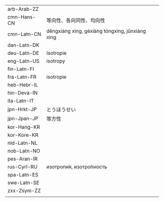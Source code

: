 | | | |
|-|-|-|
| arb-Arab-ZZ |  |  |
| cmn-Hans-CN | 等向性、各向同性、均向性 |  |
| cmn-Latn-CN | děngxiàng xìng, gèxiàng tóngxìng, jūnxiàng xìng |  |
| dan-Latn-DK |  |  |
| deu-Latn-DE | Isotropie |  |
| eng-Latn-US | isotropy |  |
| fin-Latn-FI |  |  |
| fra-Latn-FR | isotropie |  |
| heb-Hebr-IL |  |  |
| hin-Deva-IN |  |  |
| ita-Latn-IT |  |  |
| jpn-Hrkt-JP | とうほうせい |  |
| jpn-Jpan-JP | 等方性 |  |
| kor-Hang-KR |  |  |
| kor-Kore-KR |  |  |
| nld-Latn-NL |  |  |
| nob-Latn-NO |  |  |
| pes-Aran-IR |  |  |
| rus-Cyrl-RU | изотропи́я, изотро́пность |  |
| spa-Latn-ES |  |  |
| swe-Latn-SE |  |  |
| zxx-Zsym-ZZ |  |  |
|  |  |  |
